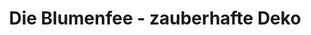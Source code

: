 ---
title: "Die Blumenfee - zauberhafte Deko"
url: /asslar/die-blumenfee-zauberhafte-deko/
shop: Blumen
---